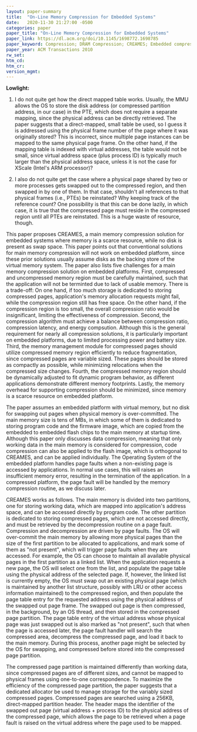 ```yaml
---
layout: paper-summary
title:  "On-Line Memory Compression for Embedded Systems"
date:   2020-11-30 21:27:00 -0500
categories: paper
paper_title: "On-Line Memory Compression for Embedded Systems"
paper_link: https://dl.acm.org/doi/10.1145/1698772.1698785
paper_keyword: Compression; DRAM Compression; CREAMES; Embedded compression
paper_year: ACM Transactions 2010
rw_set:
htm_cd:
htm_cr:
version_mgmt:
---
```


**Lowlight:**

1. I do not quite get how the direct mapped table works. Usually, the MMU allows the OS to store the disk 
   address (or compressed partition address, in our case) in the PTE, which does not require a separate 
   mapping, since the physical address can be directly retrieved.
   The paper suggests that a direct-mapped, small table be used, so I guess it is addressed using 
   the physical frame number of the page where it was originally stored? This is incorrect, since multiple
   page instances can be mapped to the same physical page frame.
   On the other hand, if the mapping table is indexed with virtual addresses, the table would not be small,
   since virtual address space (plus process ID) is typically much larger than the physical address space, 
   unless it is not the case for XScale (Intel's ARM processor)?

2. I also do not quite get the case where a physical page shared by two or more processes gets swapped out
   to the compressed region, and then swapped in by one of them. In that case, shouldn't all references to that physical frames (i.e., PTEs) be reinstated? Why keeping track of the reference count?
   One possibility is that this can be done lazily, in which case, it is true that the compressed page 
   must reside in the compressed region until all PTEs are reinstated. This is a huge waste of resource, though.

This paper proposes CREAMES, a main memory compression solution for embedded systems where memory is a scarce
resource, while no disk is present as swap space. 
This paper points out that conventional solutions for main memory compression will not work on embedded platform,
since these prior solutions usually assume disks as the backing store of the virtual memory system.
The paper also lists five challenges for a main memory compression solution on embedded platforms. 
First, compressed and uncompressed memory region must be carefully maintained, such that the application will not
be terminted due to lack of usable memory. There is a trade-off: On one hand, if too much storage is dedicated
to storing compressed pages, application's memory allocation requests might fail, while the compression region still
has free space. On the other hand, if the compression region is too small, the overall compression ratio would be 
insignificant, limiting the effectiveness of compression.
Second, the compression algorithm must achieve a balance between compression ratio, compression latency, and energy 
compsution. Although this is the general requirement for nearly all compression solutions, it is particularly important
on embedded platforms, due to limited processing power and battery size.
Third, the memory management module for compressed pages should utilize compressed memory region efficiently to reduce
fragmentation, since compressed pages are variable sized. These pages should be stored as compactly as possible, while
minimizing relocations when the compressed size changes.
Fourth, the compressed memory region should be dynamically adjusted to fit dynamic program behavior, as different
applications demonstrate different memory footprints.
Lastly, the memory overhead for supporting compression should be minimized, since memory is a scarce resource on 
embedded platform. 

The paper assumes an embedded platform with virtual memory, but no disk for swapping out pages when physical memory
is over-committed. The main memory size is tens of MBs, in which some of them is dedicated to storing program code 
and the firmware image, which are copied from the embedded to embedded flash chips to the main memory at startup time. 
Although this paper only discusses data compression, meaning that only working data in the main memory is considered
for compression, code compression can also be applied to the flash image, which is orthogonal to CREAMES, and can
be applied individually.
The Operating System of the embedded platform handles page faults when a non-existing page is accessed by applications.
In normal use cases, this will raises an insufficient memory error, resulting in the termination of the application.
In a compressed platform, the page fault will be handled by the memory compression routine, as we discuss later.

CREAMES works as follows. The main memory is divided into two partitions, one for storing working data, which are mapped
into application's address space, and can be accessed directly by program code. The other partition is dedicated to
storing compressed pages, which are not accessed directly, and must be retrieved by the decompression routine on a 
page fault.
Compression and decompression are driven by page faults. The OS will over-commit the main memory by allowing more 
physical pages than the size of the first partition to be allocated to applications, and mark some of them as "not 
present", which will trigger page faults when they are accessed. For example, the OS can choose to maintain all 
available physical pages in the first partition as a linked list. When the application requests a new page, the OS will 
select one from the list, and populate the page table using the physical address of the selected page. If, however,
the linked list is currently empty, the OS must swap out an existing physical page (which is maintained by another
list structure, possibly with LRU or other access information maintained) to the compressed region, and then 
populate the page table entry for the requested address using the physical address of the swapped out page frame.
The swapped out page is then compressed, in the background, by an OS thread, and then stored in the compressed 
page partition. The page table entry of the virtual address whose physical page was just swapped out is also marked 
as "not present", such that when the page is accessed later, the page fault handler will search the compressed area, 
decompress the compressed page, and load it back to the main memory. During this process, another page might be 
selected by the OS for swapping, and compressed before stored into the compressed page partition.

The compressed page partition is maintained differently than working data, since compressed pages are of different 
sizes, and cannot be mapped to physical frames using one-to-one correspondence. To maximize the efficiency of the 
compressed page partition, the paper suggests that a dedicated allocator be used to manage storage for the variably
sized compressed pages. Compressed pages are searched using a 256KB, direct-mapped partition header. The header
maps the identifier of the swapped out page (virtual address + process ID) to the physical address of the compressed
page, which allows the page to be retrieved when a page fault is raised on the virtual address where the page used to
be mapped.
